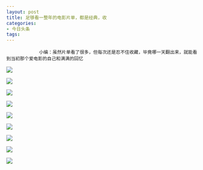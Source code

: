 ```yaml
---
layout: post
title: 足够看一整年的电影片单，都是经典，收
categories:
- 今日头条
tags:
---
```

				小编：虽然片单看了很多，但每次还是忍不住收藏，毕竟哪一天翻出来，就能看到当初那个爱电影的自己和满满的回忆

![](http://p1.pstatp.com/large/7130/5555193005)

![](http://p3.pstatp.com/large/7133/3120152713)

![](http://p3.pstatp.com/large/7128/6058420825)

![](http://p3.pstatp.com/large/7130/5555447728)

![](http://p3.pstatp.com/large/7130/5555589704)

![](http://p2.pstatp.com/large/7128/6058711151)

![](http://p3.pstatp.com/large/7128/6058961472)

![](http://p3.pstatp.com/large/7128/6059149794)

![](http://p1.pstatp.com/large/7135/1753895280)